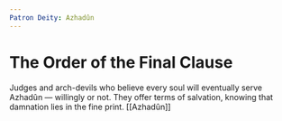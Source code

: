 ```yaml
---
Patron Deity: Azhadûn
---
```


# The Order of the Final Clause


Judges and arch-devils who believe every soul will eventually serve Azhadûn — willingly or not. They offer terms of salvation, knowing that damnation lies in the fine print.
[[Azhadûn]]
